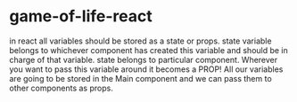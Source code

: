 # game-of-life-react

in react all variables should be stored as a state or props. 
state variable belongs to whichever component has created this variable and should be in charge of that variable. 
state belongs to particular component. Wherever you want to pass this variable around it becomes a PROP!
All our variables are going to be stored in the Main component and we can pass them to other components as props. 
